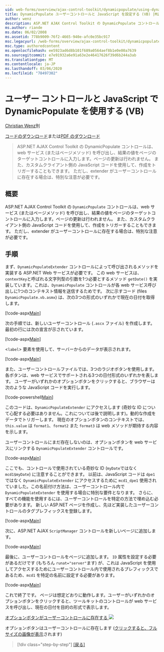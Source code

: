 ```yaml
---
uid: web-forms/overview/ajax-control-toolkit/dynamicpopulate/using-dynamicpopulate-with-a-user-control-and-javascript-vb
title: DynamicPopulate ユーザーコントロールと JavaScript を設定する (VB) |Microsoft Docs
author: wenz
description: ASP.NET AJAX Control Toolkit の DynamicPopulate コントロールは、web サービス (またはページメソッド) を呼び出し、結果の値を t... のターゲットコントロールに入力します。
ms.author: riande
ms.date: 06/02/2008
ms.assetid: 778b9009-76f2-4665-940e-afc0e35bc917
msc.legacyurl: /web-forms/overview/ajax-control-toolkit/dynamicpopulate/using-dynamicpopulate-with-a-user-control-and-javascript-vb
msc.type: authoredcontent
ms.openlocfilehash: ee5923ad6d8b101f689a0564aef8b1e0e00a7639
ms.sourcegitcommit: e7e91932a6e91a63e2e46417626f39d6b244a3ab
ms.translationtype: MT
ms.contentlocale: ja-JP
ms.lasthandoff: 03/06/2020
ms.locfileid: "78497302"
---
```

# <a name="using-dynamicpopulate-with-a-user-control-and-javascript-vb"></a>ユーザー コントロールと JavaScript で DynamicPopulate を使用する (VB)

[Christian Wenz](https://github.com/wenz)別

[コードのダウンロード](https://download.microsoft.com/download/d/8/f/d8f2f6f9-1b7c-46ad-9252-e1fc81bdea3e/dynamicpopulate2.vb.zip)または[PDF のダウンロード](https://download.microsoft.com/download/b/6/a/b6ae89ee-df69-4c87-9bfb-ad1eb2b23373/dynamicpopulate2VB.pdf)

> ASP.NET AJAX Control Toolkit の DynamicPopulate コントロールは、web サービス (またはページメソッド) を呼び出し、結果の値をページのターゲットコントロールに入力します。ページの更新は行われません。 また、カスタムクライアント側の JavaScript コードを使用して、作成をトリガーすることもできます。 ただし、extender がユーザーコントロールに存在する場合は、特別な注意が必要です。

## <a name="overview"></a>概要

ASP.NET AJAX Control Toolkit の `DynamicPopulate` コントロールは、web サービス (またはページメソッド) を呼び出し、結果の値をページのターゲットコントロールに入力します。ページの更新は行われません。 また、カスタムクライアント側の JavaScript コードを使用して、作成をトリガーすることもできます。 ただし、extender がユーザーコントロールに存在する場合は、特別な注意が必要です。

## <a name="steps"></a>手順

まず、`DynamicPopulateExtender` コントロールによって呼び出されるメソッドを実装する ASP.NET Web サービスが必要です。 この web サービスは、`contextKey`と呼ばれる文字列型の引数を1つ必要とするメソッド `getDate()` を実装しています。これは、`DynamicPopulate` コントロールが各 web サービス呼び出しに1つのコンテキスト情報を送信するためです。 次に示すコード (files `DynamicPopulate.vb.asmx`) は、次の3つの形式のいずれかで現在の日付を取得します。

[!code-aspx[Main](using-dynamicpopulate-with-a-user-control-and-javascript-vb/samples/sample1.aspx)]

次の手順では、新しいユーザーコントロール (`.ascx` ファイル) を作成します。最初の行には次の宣言が示されています。

[!code-aspx[Main](using-dynamicpopulate-with-a-user-control-and-javascript-vb/samples/sample2.aspx)]

&lt;`label`&gt; 要素を使用して、サーバーからのデータが表示されます。

[!code-aspx[Main](using-dynamicpopulate-with-a-user-control-and-javascript-vb/samples/sample3.aspx)]

また、ユーザーコントロールファイルでは、3つのラジオボタンを使用します。各ボタンは、web サービスでサポートされる3つの日付形式のいずれかを表します。 ユーザーがいずれかのオプションボタンをクリックすると、ブラウザーは次のような JavaScript コードを実行します。

[!code-powershell[Main](using-dynamicpopulate-with-a-user-control-and-javascript-vb/samples/sample4.ps1)]

このコードは、`DynamicPopulateExtender` にアクセスします (奇妙な ID について心配する必要はありません。これについては後で説明します)。動的な作成をデータでトリガーします。 現在のオプションボタンのコンテキストでは、`this.value` は `format1`、`format2` また `format3` は web メソッドが期待する内容を示します。

ユーザーコントロールにまだ存在しないのは、オプションボタンを web サービスにリンクする `DynamicPopulateExtender` コントロールです。

[!code-aspx[Main](using-dynamicpopulate-with-a-user-control-and-javascript-vb/samples/sample5.aspx)]

ここでも、コントロールで使用されている奇妙な ID (`myDate`ではなく `mcd1$myDate`) に注意することができます。 以前は、JavaScript コードは `dpe1`ではなく `DynamicPopulateExtender` にアクセスするために `mcd1_dpe1` 使用されていました。この名前付け方法は、ユーザーコントロール内で `DynamicPopulateExtender` を使用する場合に特別な要件となります。 さらに、すべての機能を使用するには、ユーザーコントロールを特定の方法で埋め込む必要があります。 新しい ASP.NET ページを作成し、先ほど実装したユーザーコントロールのタグプレフィックスを登録します。

[!code-aspx[Main](using-dynamicpopulate-with-a-user-control-and-javascript-vb/samples/sample6.aspx)]

次に、ASP.NET AJAX `ScriptManager` コントロールを新しいページに追加します。

[!code-aspx[Main](using-dynamicpopulate-with-a-user-control-and-javascript-vb/samples/sample7.aspx)]

最後に、ユーザーコントロールをページに追加します。 `ID` 属性を設定する必要があるだけです (もちろん `runat="server"`ます) が、これは JavaScript を使用してアクセスするためにユーザーコントロール内で使用されるプレフィックスであるため、`mcd1` を特定の名前に設定する必要があります。

[!code-aspx[Main](using-dynamicpopulate-with-a-user-control-and-javascript-vb/samples/sample8.aspx)]

これで終了です。 ページは想定どおりに動作します。ユーザーがいずれかのオプションボタンをクリックすると、ツールキットのコントロールが web サービスを呼び出し、現在の日付を目的の形式で表示します。

[オプションボタンがユーザーコントロールに存在する ![](using-dynamicpopulate-with-a-user-control-and-javascript-vb/_static/image2.png)](using-dynamicpopulate-with-a-user-control-and-javascript-vb/_static/image1.png)

オプションボタンはユーザーコントロールに存在します ([クリックすると、フルサイズの画像が表示](using-dynamicpopulate-with-a-user-control-and-javascript-vb/_static/image3.png)されます)

> [!div class="step-by-step"]
> [[戻る]](dynamically-populating-a-control-using-javascript-code-vb.md)
